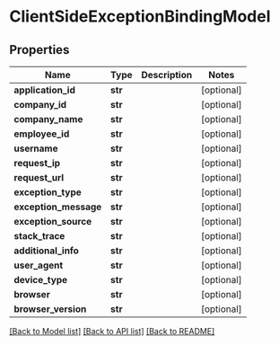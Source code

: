 # ClientSideExceptionBindingModel

## Properties
Name | Type | Description | Notes
------------ | ------------- | ------------- | -------------
**application_id** | **str** |  | [optional] 
**company_id** | **str** |  | [optional] 
**company_name** | **str** |  | [optional] 
**employee_id** | **str** |  | [optional] 
**username** | **str** |  | [optional] 
**request_ip** | **str** |  | [optional] 
**request_url** | **str** |  | [optional] 
**exception_type** | **str** |  | [optional] 
**exception_message** | **str** |  | [optional] 
**exception_source** | **str** |  | [optional] 
**stack_trace** | **str** |  | [optional] 
**additional_info** | **str** |  | [optional] 
**user_agent** | **str** |  | [optional] 
**device_type** | **str** |  | [optional] 
**browser** | **str** |  | [optional] 
**browser_version** | **str** |  | [optional] 

[[Back to Model list]](../README.md#documentation-for-models) [[Back to API list]](../README.md#documentation-for-api-endpoints) [[Back to README]](../README.md)



